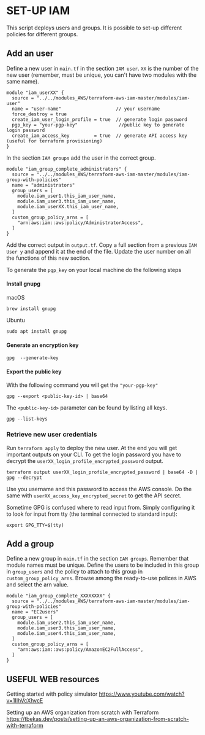 # SET-UP IAM

This script deploys users and groups.
It is possible to set-up different policies for different groups.

## Add an user

Define a new user in `main.tf` in the section `IAM user`. `XX` is the number of the new user (remember, must be unique, you can't have two modules with the same name).
```
module "iam_userXX" {
  source = "../../modules_AWS/terraform-aws-iam-master/modules/iam-user"
  name = "user-name"                    // your username
  force_destroy = true
  create_iam_user_login_profile = true  // generate login password
  pgp_key = "your-pgp-key"               //public key to generate login password
  create_iam_access_key         = true  // generate API access key (useful for terraform provisioning)
}
```
In the section `IAM groups` add the user in the correct group.
```
module "iam_group_complete_administrators" {
  source = "../../modules_AWS/terraform-aws-iam-master/modules/iam-group-with-policies"
  name = "administrators"
  group_users = [
    module.iam_user1.this_iam_user_name,
    module.iam_user3.this_iam_user_name,
    module.iam_userXX.this_iam_user_name,
  ]
  custom_group_policy_arns = [
    "arn:aws:iam::aws:policy/AdministratorAccess",
  ]
}
```
Add the correct output in `output.tf`. Copy a full section from a previous `IAM User y` and append it at the end of the file. Update the user number on all the functions of this new section.

To generate the `pgp_key` on your local machine do the following steps

#### Install gnupg
macOS
```
brew install gnupg
```
Ubuntu
```
sudo apt install gnupg
```
#### Generate an encryption key
```
gpg  --generate-key
```
#### Export the public key
With the following command you will get the `"your-pgp-key"`
```
gpg --export <public-key-id> | base64
```
The `<public-key-id>` parameter can be found by listing all keys.
```
gpg --list-keys
```

### Retrieve new user credentials
Run `terraform apply` to deploy the new user.
At the end you will get important outputs on your CLI.
To get the login password you have to decrypt the `userXX_login_profile_encrypted_password` output.
```
terraform output userXX_login_profile_encrypted_password | base64 -D | gpg --decrypt
```
Use you username and this password to access the AWS console.
Do the same with `userXX_access_key_encrypted_secret` to get the API secret.

Sometime GPG is confused where to read input from. Simply configuring it to look for input from tty (the terminal connected to standard input):
```
export GPG_TTY=$(tty)
```

## Add a group
Define a new group in `main.tf` in the section `IAM groups`.
Remember that module names must be unique. Define the users to be included in this group in `group_users` and the policy to attach to this group in `custom_group_policy_arns`. Browse among the ready-to-use polices in AWS and select the arn value.

```
module "iam_group_complete_XXXXXXXX" {
  source = "../../modules_AWS/terraform-aws-iam-master/modules/iam-group-with-policies"
  name = "EC2users"
  group_users = [
    module.iam_user2.this_iam_user_name,
    module.iam_user3.this_iam_user_name,
    module.iam_user4.this_iam_user_name,
  ]
  custom_group_policy_arns = [
    "arn:aws:iam::aws:policy/AmazonEC2FullAccess",
  ]
}
```

## USEFUL WEB resources

Getting started with policy simulator
https://www.youtube.com/watch?v=1IIhVcXhvcE

Setting up an AWS organization from scratch with Terraform
https://tbekas.dev/posts/setting-up-an-aws-organization-from-scratch-with-terraform
